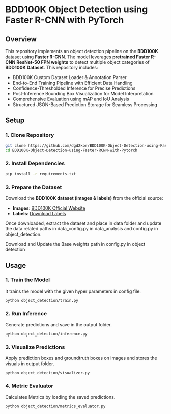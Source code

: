 # BDD100K Object Detection using Faster R-CNN with PyTorch

## Overview
This repository implements an object detection pipeline on the **BDD100K** dataset using **Faster R-CNN**. The model leverages **pretrained Faster R-CNN ResNet-50 FPN weights** to detect multiple object categories of **BDD100K Dataset**. This repository includes:
- BDD100K Custom Dataset Loader & Annotation Parser
- End-to-End Training Pipeline with Efficient Data Handling
- Confidence-Thresholded Inference for Precise Predictions
- Post-Inference Bounding Box Visualization for Model Interpretation
- Comprehensive Evaluation using mAP and IoU Analysis
- Structured JSON-Based Prediction Storage for Seamless Processing



## Setup

### **1. Clone Repository**
```sh
git clone https://github.com/dgd2kor/BDD100K-Object-Detection-using-Faster-RCNN-with-Pytorch.git
cd BDD100K-Object-Detection-using-Faster-RCNN-with-Pytorch
```
### **2. Install Dependencies**
```sh
pip install -r requirements.txt
```
### **3. Prepare the Dataset**
Download the **BDD100K dataset (images & labels)** from the official source:

- **Images**: [BDD100K Official Website](https://bdd-data.berkeley.edu/)
- **Labels**: [Download Labels](https://bdd-data.berkeley.edu/)

Once downloaded, extract the dataset and place in data folder and update the data related paths in data_config.py in data_analysis and config.py in object_detection.  

Download and Update the Base weights path in config.py in object detection


## Usage

### **1. Train the Model**
It trains the model with the given hyper parameters in config file.
```bash
python object_detection/train.py
```

### **2. Run Inference**
Generate predictions and save in the output folder.
```bash
python object_detection/inference.py
```

### **3. Visualize Predictions**
Apply prediction boxes and groundtruth boxes on images and stores the visuals in output folder.
```bash
python object_detection/visualizer.py
```
### **4. Metric Evaluator**
Calculates Metrics by loading the saved predictions.
```bash
python object_detection/metrics_evaluator.py
```


